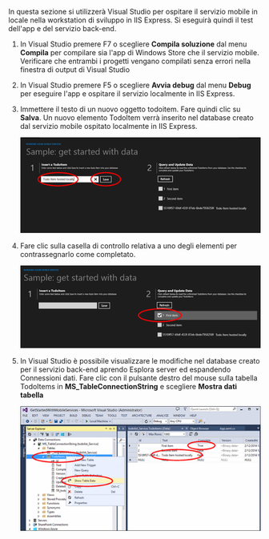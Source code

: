 In questa sezione si utilizzerà Visual Studio per ospitare il servizio mobile in locale nella workstation di sviluppo in IIS Express. Si eseguirà quindi il test dell'app e del servizio back-end.

1. In Visual Studio premere F7 o scegliere **Compila soluzione** dal menu **Compila** per compilare sia l'app di Windows Store che il servizio mobile. Verificare che entrambi i progetti vengano compilati senza errori nella finestra di output di Visual Studio
2. In Visual Studio premere F5 o scegliere **Avvia debug** dal menu **Debug** per eseguire l'app e ospitare il servizio localmente in IIS Express.
3. Immettere il testo di un nuovo oggetto todoitem. Fare quindi clic su **Salva**. Un nuovo elemento TodoItem verrà inserito nel database creato dal servizio mobile ospitato localmente in IIS Express.
   
    ![](./media/mobile-services-dotnet-backend-test-local-service-data/new-local-todoitem.png)
4. Fare clic sulla casella di controllo relativa a uno degli elementi per contrassegnarlo come completato.
   
    ![](./media/mobile-services-dotnet-backend-test-local-service-data/local-item-checked.png)
5. In Visual Studio è possibile visualizzare le modifiche nel database creato per il servizio back-end aprendo Esplora server ed espandendo Connessioni dati. Fare clic con il pulsante destro del mouse sulla tabella TodoItems in **MS\_TableConnectionString** e scegliere **Mostra dati tabella**
   
    ![](./media/mobile-services-dotnet-backend-test-local-service-data/vs-show-local-table-data.png)

<!---HONumber=Oct15_HO3-->